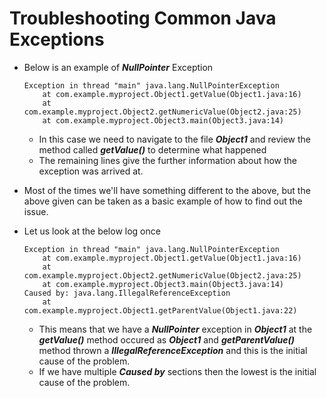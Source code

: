 # Troubleshooting Common Java Exceptions

- Below is an example of ***NullPointer*** Exception

	```
	Exception in thread "main" java.lang.NullPointerException
		at com.example.myproject.Object1.getValue(Object1.java:16)
		at com.example.myproject.Object2.getNumericValue(Object2.java:25)
		at com.example.myproject.Object3.main(Object3.java:14)
	```
	
	- In this case we need to navigate to the file ***Object1*** and review the method called ***getValue()*** to determine what happened
	- The remaining lines give the further information about how the exception was arrived at.
	
- Most of the times we'll have something different to the above, but the above given can be taken as a basic example of how to find out the issue.
- Let us look at the below log once

	```
	Exception in thread "main" java.lang.NullPointerException
		at com.example.myproject.Object1.getValue(Object1.java:16)
		at com.example.myproject.Object2.getNumericValue(Object2.java:25)
		at com.example.myproject.Object3.main(Object3.java:14)
	Caused by: java.lang.IllegalReferenceException
		at com.example.myproject.Object1.getParentValue(Object1.java:22)
	```

	- This means that we have a ***NullPointer*** exception in ***Object1*** at the ***getValue()*** method occured as ***Object1*** and ***getParentValue()*** method thrown a ***IllegalReferenceException*** and this is the initial cause of the problem.
	- If we have multiple ***Caused by*** sections then the lowest is the initial cause of the problem.
